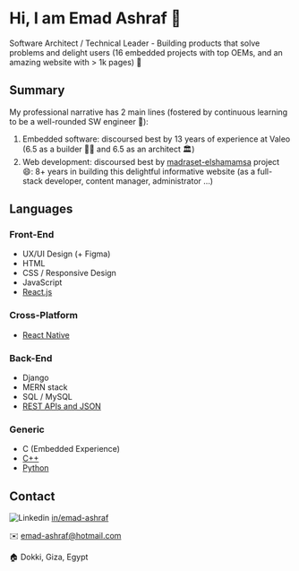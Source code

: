 # Hi, I am Emad Ashraf 👋

Software Architect / Technical Leader - Building products that solve problems and delight users (16 embedded projects with top OEMs, and an amazing website with > 1k pages) 🚀

## Summary
My professional narrative has 2 main lines (fostered by continuous learning to be a well-rounded SW engineer 📖):
1. Embedded software: discoursed best by 13 years of experience at Valeo (6.5 as a builder 👷‍♂️ and 6.5 as an architect 🏛️)
2. Web development: discoursed best by [madraset-elshamamsa](https://madraset-elshamamsa.com/) project 😄: 8+ years in building this delightful informative website (as a full-stack developer, content manager, administrator …)

## Languages
### Front-End
* UX/UI Design (+ Figma)
* HTML
* CSS / Responsive Design
* JavaScript
* [React.js](https://github.com/stars/3omdawy/lists/react-js)

### Cross-Platform
* [React Native](https://github.com/stars/3omdawy/lists/react-native)

### Back-End
* Django
* MERN stack
* SQL / MySQL
* [REST APIs and JSON](https://github.com/3omdawy/little-lemon)

### Generic
* C (Embedded Experience)
* [C++](https://github.com/stars/3omdawy/lists/c)
* [Python](https://github.com/stars/3omdawy/lists/python)

## Contact
![Linkedin](https://i.sstatic.net/gVE0j.png) [in/emad-ashraf](https://www.linkedin.com/in/emad-ashraf/)

✉️ [emad-ashraf@hotmail.com](mailto:emad-ashraf@hotmail.com)

🏠 Dokki, Giza, Egypt
